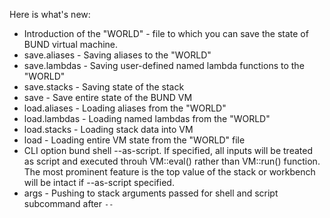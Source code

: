 Here is what's new:
* Introduction of the "WORLD" - file to which you can save the state of BUND virtual machine.
* save.aliases - Saving aliases to the "WORLD"
* save.lambdas - Saving user-defined named lambda functions to the "WORLD"
* save.stacks - Saving state of the stack
* save - Save entire state of the BUND VM
* load.aliases - Loading aliases from the "WORLD"
* load.lambdas - Loading named lambdas from the "WORLD"
* load.stacks - Loading stack data into VM
* load - Loading entire VM state from the "WORLD" file
* CLI option bund shell --as-script. If specified, all inputs will be treated as script and executed throuh VM::eval() rather than VM::run() function. The most prominent feature is the top value of the stack or workbench will be intact if --as-script specified.
* args - Pushing to stack arguments passed for shell and script subcommand after ```--```
